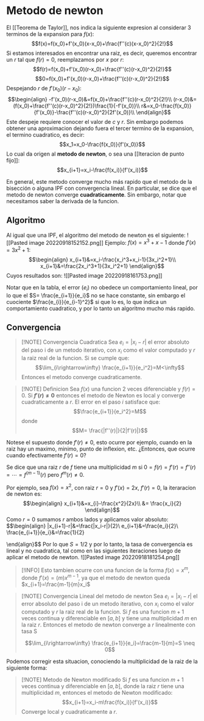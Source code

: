 # Metodo de newton


El [[Teorema de Taylor]], nos indica la siguiente expresion al considerar 3 terminos de la expansion para $f(x)$:$$f(x)=f(x_0)+f'(x_0)(x-x_0)+\frac{f''(c)(x-x_0)^2}{2!}$$
Si estamos interesados en encontrar una raiz,  es decir, queremos encontrar un $r$ tal que $f(r)=0$, reemplazamos por $x$ por $r$:
$$f(r)=f(x_0)+f'(x_0)(r-x_0)+\frac{f''(c)(r-x_0)^2}{2!}$$$$0=f(x_0)+f'(x_0)(r-x_0)+\frac{f''(c)(r-x_0)^2}{2!}$$Despejando $r$ de $f'(x_0)(r-x_0)$:$$\begin{align}
-f'(x_0)(r-x_0)&=f(x_0)+\frac{f''(c)(r-x_0)^2}{2!}\\
(r-x_0)&=(f(x_0)+\frac{f''(c)(r-x_0)^2}{2!})\frac{1}{-f'(x_0)}\\
r&=x_0-\frac{f(x_0)}{f'(x_0)}-\frac{f''(c)(r-x_0)^2}{2f'(x_0)}\\
\end{align}$$
Este despeje requiere conocer el valor de $c$ y $r$. Sin embargo podemos obtener una aproximacion dejando fuera el tercer termino de la expansion, el termino cuadratico, es decir:
$$x_1=x_0-\frac{f(x_0)}{f'(x_0)}$$
Lo cual da origen al **metodo de newton**, o sea una [[Iteracion de punto fijo]]:$$x_{i+1}=x_i-\frac{f(x_i)}{f'(x_i)}$$


En general, este metodo converge mucho más rapido que el metodo de la bisección o alguna IPF con convergencia lineal. En particular, se dice que el metodo de newton converge **cuadraticamente**.
Sin embargo, notar que necesitamos saber la derivada de la funcion.
## Algoritmo
Al igual que una IPF, el algoritmo del metodo de newton es el siguiente:
![[Pasted image 20220918152152.png]]
Ejemplo: $f(x)=x^3+x-1$ donde $f'(x)=3x^2+1$: $$\begin{align}
x_{i+1}&=x_i-\frac{x_i^3+x_i-1}{3x_i^2+1}\\
x_{i+1}&=\frac{2x_i^3+1}{3x_i^2+1}
\end{align}$$
Cuyos resultados son:
![[Pasted image 20220918161753.png]]


Notar que en la tabla, el error ($e_i$) no obedece un comportamiento lineal, por lo que el $S= \frac{e_{i+1}}{e_i}$ no se hace constante, sin embargo el cuociente $\frac{e_{i}}{e_{i-1}^2}$ si que lo es, lo que indica un comportamiento cuadratico, y por lo tanto un algoritmo mucho más rapido.
## Convergencia

 >[!NOTE] Convergencia Cuadratica
>Sea $e_i=|x_i-r|$ el error absoluto del paso i de un metodo iterativo, con $x_i$ como el valor computado y $r$ la raiz real de la funcion.
>Si se cumple que:
>$$\lim_{i\rightarrow\infty} \frac{e_{i+1}}{e_i^2}=M<\infty$$
>Entonces el metodo converge cuadraticamente.


 >[!NOTE] Definicion
>Sea $f(x)$ una funcion 2 veces diferenciable y $f(r)=0$. Si **$f'(r)\neq0$** entonces el metodo de Newton es local y converge cuadraticamente a $r$. El error en el paso $i$ satisface que: $$\frac{e_{i+1}}{e_i^2}=M$$  donde $$M= \frac{|f''(r)|}{2|f'(r)|}$$

Notese el supuesto donde $f'(r)\neq 0$, esto ocurre por ejemplo, cuando en la raiz hay un maximo, minimo, punto de inflexion, etc. ¿Entonces, que ocurre cuando efectivamente $f'(r)=0$?

Se dice que una raiz $r$ de $f$ tiene una multiplicidad $m$ si $0=f(r)=f'(r)=f''(r)=\cdots=f^{(m-1)}(r)$ pero $f^{m}(r)\neq0$.

Por ejemplo, sea $f(x)=x^2$, con raiz $r=0$ y $f'(x)=2x$, $f'(r)=0$, la iteraracion de newton es: $$\begin{align}
x_{i+1}&=x_{i}-\frac{x^2}{2x}\\
&= \frac{x_i}{2}
\end{align}$$
Como $r=0$ sumamos $r$ ambos lados y aplicamos valor absoluto:
$$\begin{align}
|x_{i+1}-r|&=\frac{|x_i-r|}{2}\\
e_{i+1}&=\frac{e_i}{2}\\
\frac{e_{i+1}}{e_i}&=\frac{1}{2}

\end{align}$$
Por lo que $S=1/2$ y por lo tanto, la tasa de convergencia es lineal y no cuadratica, tal como en las siguientes iteraciones luego de aplicar el metodo de newton.
![[Pasted image 20220918181254.png]]

>[!INFO] Esto tambien ocurre con una funcion de la forma $f(x)=x^m$, donde $f'(x)=(m)x^{m-1}$, ya que el metodo de newton queda $x_{i+1}=\frac{m-1}{m}x_i$ 


 >[!NOTE] Convergencia Lineal del metodo de newton
>Sea $e_i=|x_i-r|$ el error absoluto del paso i de un metodo iterativo, con $x_i$ como el valor computado y $r$ la raiz real de la funcion.
>Si $f$ es una funcion $m+1$ veces continua y diferenciable en $[a,b]$ y tiene una multiplicidad $m$ en la raiz $r$. Entonces el metodo de newton converge a $r$ linealmente con tasa S
>
>$$\lim_{i\rightarrow\infty} \frac{e_{i+1}}{e_i}=\frac{m-1}{m}=S \neq 0$$


Podemos corregir esta situacion, conociendo la multiplicidad de la raiz de la siguiente forma:

 >[!NOTE] Metodo de Newton modificado
>Si $f$ es una funcion $m+1$ veces continua y diferenciable en $[a,b]$, donde la raiz $r$ tiene una multiplicidad $m$, entonces el metodo de Newton modificado:
>$$x_{i+1}=x_i-m\frac{f(x_i)}{f'(x_i)}$$ Converge local y cuadraticamente a $r$.

